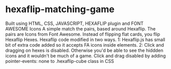 # hexaflip-matching-game
Built using HTML, CSS, JAVASCRIPT, HEXAFLIP plugin and FONT AWESOME Icons
A simple match the pairs, based around Hexaflip.
The pairs are Icons from Font Awesome.
Instead of flipping flat cards, you flip Hexaflip Hexes.
Hexaflip code modified in two ways.
1: Hexaflip.js has small bit of extra code added so it accepts FA icons inside <a> elements. 
2: Click and dragging on hexes is disabled. Otherwise you'd be able to see the hiddden icons and it wouldn't be much of a game. Click and drag disabled by adding pointer-events: none to .hexaflip-cube class in CSS
